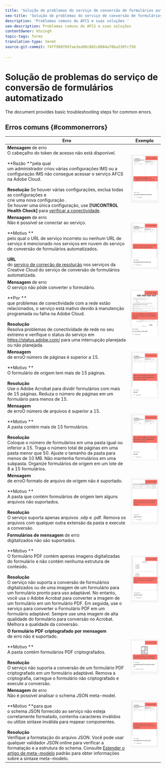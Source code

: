 ```yaml
---
title: 'Solução de problemas do serviço de conversão de formulários automatizado '
seo-title: 'Solução de problemas do serviço de conversão de formulários automatizado (AFCS) '
description: 'Problemas comuns do AFCS e suas soluções '
seo-description: Problemas comuns do AFCS e suas soluções
contentOwner: khsingh
topic-tags: forms
translation-type: tm+mt
source-git-commit: 74ff988f097ae3ea90c802c8884a78ba330fcf58

---
```



# Solução de problemas do serviço de conversão de formulários automatizado


<!--The article provides information on installation, configuration and administration issues that may arise in an Automated Forms Conversion Service production environment. --> The document  provides basic troubleshooting steps for common errors.

## Erros comuns {#commonerrors}

| Erro | Exemplo |
|--- |--- |
| **Mensagem** de erro <br> O cabeçalho do token de acesso não está disponível. <br><br>**Razão **pela qual<br>um administrador criou várias configurações IMS ou a configuração IMS não consegue acessar o serviço AFCS na Adobe Cloud.<br><br>**Resolução** Se houver várias configurações, exclua todas as configurações e <br> crie uma nova configuração [](configure-service.md#obtainpubliccertificates). <br> Se houver uma única configuração, use **[!UICONTROL Health Check]** para [verificar a conectividade](configure-service.md#createintegrationoption). | ![O cabeçalho do token de acesso não está disponível](assets/invalid-ims-configuration.png) |
| **Mensagem** de erro <br> Não é possível se conectar ao serviço.  <br><br>**Motivo **<br>pelo qual o URL de serviço incorreto ou nenhum URL de serviço é mencionado nos serviços em nuvem do serviço de conversão de formulários automatizados.<br><br>**URL** <br> do [serviço de correção de resolução](configure-service.md#configure-the-cloud-service) nos serviços da Creative Cloud do serviço de conversão de formulários automatizada. | ![Não é possível ligar ao serviço.](assets/wrong-endpoint-configured.png) |
| **Mensagem** de erro <br> O serviço não pôde converter o formulário.  <br><br>**Por **<br>que problemas de conectividade com a rede estão relacionados, o serviço está inativo devido à manutenção programada ou falha na Adobe Cloud.<br><br>**Resolução** <br> Resolva problemas de conectividade de rede no seu extremo e verifique o status do serviço em https://status.adobe.com/ para uma interrupção planejada ou não planejada. | ![Não é possível ligar ao serviço.](assets/service-failure.png) |
| **Mensagem** <br> de erroO número de páginas é superior a 15.  <br><br>**Motivo **<br>O formulário de origem tem mais de 15 páginas.<br><br>**Resolução** <br> Use o Adobe Acrobat para dividir formulários com mais de 15 páginas. Reduza o número de páginas em um formulário para menos de 15. | ![Não é possível ligar ao serviço.](assets/number-of-pages.png) |
| **Mensagem** <br> de erroO número de arquivos é superior a 15.  <br><br>**Motivo **<br>A pasta contém mais de 15 formulários.<br><br>**Resolução**<br> Coloque o número de formulários em uma pasta igual ou inferior a 15. Traga o número total de páginas em uma pasta menor que 50. Ajuste o tamanho da pasta para menos de 10 MB. Não mantenha formulários em uma subpasta. Organize formulários de origem em um lote de 8 a 15 formulários. | ![Não é possível ligar ao serviço.](assets/number-of-pages.png) |
| **Mensagem** <br> de erroO formato de arquivo de origem não é suportado.  <br><br>**Motivo **<br>A pasta que contém formulários de origem tem alguns arquivos não suportados.<br><br>**Resolução** <br> O serviço suporta apenas arquivos .xdp e .pdf. Remova os arquivos com qualquer outra extensão da pasta e execute a conversão. | ![Não é possível ligar ao serviço.](assets/unsupported-file-formats.png) |
| **Formulários de mensagem** de erro <br> digitalizados não são suportados.  <br><br>**Motivo **<br>O formulário PDF contém apenas imagens digitalizadas do formulário e não contém nenhuma estrutura de conteúdo.<br><br>**Resolução** <br> O serviço não suporta a conversão de formulários digitalizados ou de uma imagem de um formulário para um formulário pronto para uso adaptável. No entanto, você usa o Adobe Acrobat para converter a imagem de um formulário em um formulário PDF. Em seguida, use o serviço para converter o Formulário PDF em um formulário adaptável. Sempre use uma imagem de alta qualidade do formulário para conversão no Acrobat. Melhora a qualidade da conversão. | ![Não é possível ligar ao serviço.](assets/scanned-forms-error.png) |
| **O formulário PDF criptografado por mensagem** <br> de erro não é suportado.  <br><br>**Motivo **<br>A pasta contém formulários PDF criptografados.<br><br>**Resolução** <br> O serviço não suporta a conversão de um formulário PDF criptografado em um formulário adaptável. Remova a criptografia, carregue o formulário não criptografado e execute a conversão. | ![Não é possível ligar ao serviço.](assets/secured-pdf-form.png) |
| **Mensagem** de erro <br> Não é possível analisar o schema JSON meta-model.  <br><br>**Motivo **para que<br>o schema JSON fornecido ao serviço não esteja corretamente formatado, contenha caracteres inválidos ou utilize sintaxe inválida para mapear componentes.<br><br>**Resolução**<br> Verifique a formatação do arquivo JSON. Você pode usar qualquer validador JSON online para verificar a formatação e a estrutura do schema. Consulte [Estender o artigo de meta-modelo](extending-the-default-meta-model.md) padrão para obter informações sobre a sintaxe meta-modelo. | ![Não é possível ligar ao serviço.](assets/invalid-meta-model-schema.png) |
